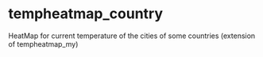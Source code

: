 # tempheatmap_country
HeatMap for current temperature of the cities of some countries (extension of tempheatmap_my)
